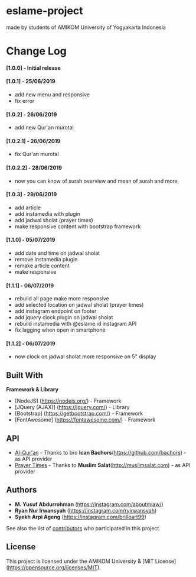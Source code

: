 # eslame-project

made by students of AMIKOM University of Yogyakarta Indonesia 

# Change Log
#### [1.0.0] - Initial release
#### [1.0.1] - 25/06/2019
  - add new menu and responsive
  - fix error
  
 #### [1.0.2] - 26/06/2019
  - add new Qur'an murotal
  
 #### [1.0.2.1] - 26/06/2019
  - fix Qur'an murotal

 #### [1.0.2.2] - 28/06/2019
  - now you can know of surah overview and mean of surah and more
  
  #### [1.0.3] - 29/06/2019
  - add article
  - add instamedia with plugin
  - add jadwal sholat (prayer times)
  - make responsive content with bootstrap framework
  
  #### [1.1.0] - 05/07/2019
  - add date and time on jadwal sholat
  - remove instamedia plugin
  - remake article content
  - make responsive
  
  #### [1.1.1] - 06/07/2019
  - rebuild all page make more responsive
  - add selected location on jadwal sholat (prayer times)
  - add instagram endpoint on footer
  - add jquery clock plugin on jadwal sholat 
  - rebuild instamedia with @eslame.id instagram API
  - fix lagging when open in smartphone 
  
  #### [1.1.2] - 06/07/2019
  - now clock on jadwal sholat more responsive on 5" display
  
## Built With
**Framework & Library**
* [NodeJS] (https://nodejs.org/) - Framework
* [JQuery (AJAX)] (https://jquery.com/) - Library
* [Bootstrap] (https://getbootstrap.com/) - Framework
* [FontAwesome] (https://fontawesome.com/) - Framework

## API
* [Al-Qur'an](bit.ly/linkquranapi/) - Thanks to bro **Ican Bachors**(https://github.com/bachors) - as API provider
* [Prayer Times](bit.ly/linkjadwalsholatapi/) - Thanks to **Muslim Salat**(http://muslimsalat.com) - as API provider

## Authors

* **M. Yusuf Abdurrohman** (https://instagram.com/aboutmiaw/)
* **Ryan Nur Irwansyah** (https://instagram.com/ryirwansyah)
* **Syekh Arpi Ageng** (https://instagram.com/brilloart99)

See also the list of [contributors](https://github.com/haierlab/eslame-project/contributors) who participated in this project.

## License

This project is licensed under the AMIKOM University & [MIT License] (https://opensource.org/licenses/MIT).
